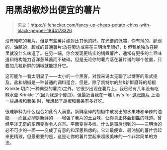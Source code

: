 # 用黑胡椒炒出便宜的薯片

> 原文：<https://lifehacker.com/fancy-up-cheap-potato-chips-with-black-pepper-1844178326>

没有难吃的薯片，但是有些薯片绝对比其他的好。在光谱的低端，你有薄的，脆弱的，油腻的，超咸的普通薯片:放在旁边或夹在三明治里很好，b 但我单独放在碗里就没什么味道了。在另一端，你会发现更结实的锅煮薯片，通常有更多的土豆味道和结构能力舀洋葱蘸酱而不破碎。但是无论你的薯片落在薯片谱的哪个位置，只要加几粒新鲜的胡椒就能提升它。



这可能乍一看太明显了——太小的一个黑客，对我来说太无聊了以博客的形式提及。盐和胡椒是一种普通的调料组合，但是，除了凯特尔的盐&新鲜磨碎的胡椒 Krinkle 切片(一种典型的薯片)之外，它很少出现在薯片上。我已经有几年没有吃辣水壶 Krinkle 了(因为我是个傻瓜)，但最近当我在一堆 Lay's for [这张照片](https://lifehacker.com/why-use-a-regular-bowl-when-you-could-use-a-cheese-bowl-1844122499) 上洒一些胡椒和薯条 时，我想起了胡椒和薯条有多好吃。

很难解释为什么组合如此令人满意。新鲜磨碎的胡椒中散发出的水果味和辛辣的油脂——而且*必须*是新鲜的——增强了薯片的土豆味，让你真正体会到盐的味道。曾经平淡无奇的东西变得令人兴奋。平面变得多维。什么是事后想到的——三明治的必不可少的一面——变成了有意的和深思熟虑的。它让最便宜、最油腻的薯片尝起来更精致，但最重要的是，这是让你的薯片尝起来超级美味的一个非常简单的方法。
